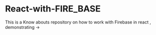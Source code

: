 # React-with-FIRE_BASE
This is a Know abouts repository on how to work with Firebase in react , demonstrating -> 

